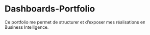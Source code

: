 # Dashboards-Portfolio
Ce portfolio me permet de structurer et d’exposer mes réalisations en Business Intelligence.
